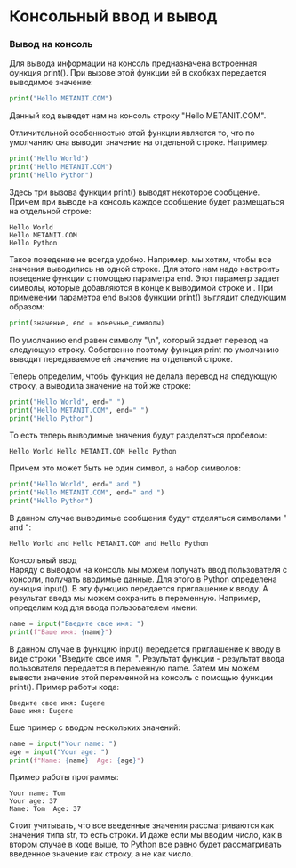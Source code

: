 # Консольный ввод и вывод

### Вывод на консоль

Для вывода информации на консоль предназначена встроенная функция print(). При вызове этой функции ей в скобках передается выводимое значение:

```python
print("Hello METANIT.COM")
```

Данный код выведет нам на консоль строку "Hello METANIT.COM".

Отличительной особенностью этой функции является то, что по умолчанию она выводит значение на отдельной строке. Например:

```python
print("Hello World")  
print("Hello METANIT.COM")  
print("Hello Python")
```

Здесь три вызова функции print() выводят некоторое сообщение. Причем при выводе на консоль каждое сообщение будет размещаться на отдельной строке:

    Hello World  
    Hello METANIT.COM  
    Hello Python

Такое поведение не всегда удобно. Например, мы хотим, чтобы все значения выводились на одной строке. Для этого нам надо настроить поведение функции с помощью параметра end. Этот параметр задает символы, которые добавляются в конце к выводимой строке и . При применении параметра end вызов функции print() выглядит следующим образом:

```python
print(значение, end = конечные_символы)
```

По умолчанию end равен символу "\n", который задает перевод на следующую строку. Собственно поэтому функция print по умолчанию выводит передаваемое ей значение на отдельной строке.

Теперь определим, чтобы функция не делала перевод на следующую строку, а выводила значение на той же строке:

```python
print("Hello World", end=" ")  
print("Hello METANIT.COM", end=" ")  
print("Hello Python")
```

То есть теперь выводимые значения будут разделяться пробелом:

    Hello World Hello METANIT.COM Hello Python

Причем это может быть не один символ, а набор символов:

```python
print("Hello World", end=" and ")  
print("Hello METANIT.COM", end=" and ")  
print("Hello Python")
```

В данном случае выводимые сообщения будут отделяться символами " and ":

    Hello World and Hello METANIT.COM and Hello Python

Консольный ввод  
Наряду с выводом на консоль мы можем получать ввод пользователя с консоли, получать вводимые данные. Для этого в Python определена функция input(). В эту функцию передается приглашение к вводу. А результат ввода мы можем сохранить в переменную. Например, определим код для ввода пользователем имени:

```python
name = input("Введите свое имя: ")
print(f"Ваше имя: {name}")
```

В данном случае в функцию input() передается приглашение к вводу в виде строки "Введите свое имя: ". Результат функции - результат ввода пользователя передается в переменную name. Затем мы можем вывести значение этой переменной на консоль с помощью функции print(). Пример работы кода:

    Введите свое имя: Eugene
    Ваше имя: Eugene

Еще пример с вводом нескольких значений:

```python
name = input("Your name: ")
age = input("Your age: ")
print(f"Name: {name}  Age: {age}")
```

Пример работы программы:

    Your name: Tom  
    Your age: 37  
    Name: Tom  Age: 37  

Стоит учитывать, что все введенные значения рассматриваются как значения типа str, то есть строки. И даже если мы вводим число, как в втором случае в коде выше, то Python все равно будет рассматривать введенное значение как строку, а не как число.
